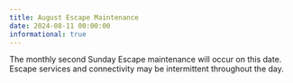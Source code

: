 ```yaml
---
title: August Escape Maintenance 
date: 2024-08-11 00:00:00
informational: true
---
```


The monthly second Sunday Escape maintenance will occur on this date. Escape services and connectivity may be intermittent throughout the day.
